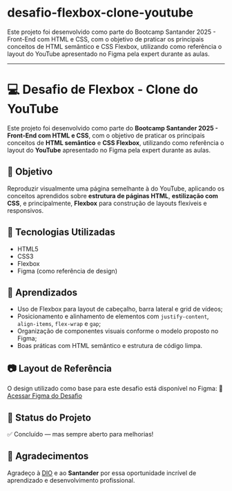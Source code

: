 # desafio-flexbox-clone-youtube
Este projeto foi desenvolvido como parte do Bootcamp Santander 2025 - Front-End com HTML e CSS, com o objetivo de praticar os principais conceitos de HTML semântico e CSS Flexbox, utilizando como referência o layout do YouTube apresentado no Figma pela expert durante as aulas.

---

# 💻 Desafio de Flexbox - Clone do YouTube

Este projeto foi desenvolvido como parte do **Bootcamp Santander 2025 - Front-End com HTML e CSS**, com o objetivo de praticar os principais conceitos de **HTML semântico** e **CSS Flexbox**, utilizando como referência o layout do **YouTube** apresentado no Figma pela expert durante as aulas.

## 🎯 Objetivo

Reproduzir visualmente uma página semelhante à do YouTube, aplicando os conceitos aprendidos sobre **estrutura de páginas HTML**, **estilização com CSS**, e principalmente, **Flexbox** para construção de layouts flexíveis e responsivos.

## 🚀 Tecnologias Utilizadas

* HTML5
* CSS3
* Flexbox
* Figma (como referência de design)

## 🧠 Aprendizados

* Uso de Flexbox para layout de cabeçalho, barra lateral e grid de vídeos;
* Posicionamento e alinhamento de elementos com `justify-content`, `align-items`, `flex-wrap` e `gap`;
* Organização de componentes visuais conforme o modelo proposto no Figma;
* Boas práticas com HTML semântico e estrutura de código limpa.


## 📷 Layout de Referência

O design utilizado como base para este desafio está disponível no Figma:
🔗 [Acessar Figma do Desafio]([https://www.figma.com/](https://www.figma.com/design/lrRWUZPKnqMDZrSDJmZxUS/Desafio-de-Flexbox---DIO?node-id=1-2&t=DXTTlCaiKOzIYbk7-0))

## 📌 Status do Projeto

✅ Concluído — mas sempre aberto para melhorias!

## 🙌 Agradecimentos

Agradeço à [DIO](https://www.dio.me) e ao **Santander** por essa oportunidade incrível de aprendizado e desenvolvimento profissional.

